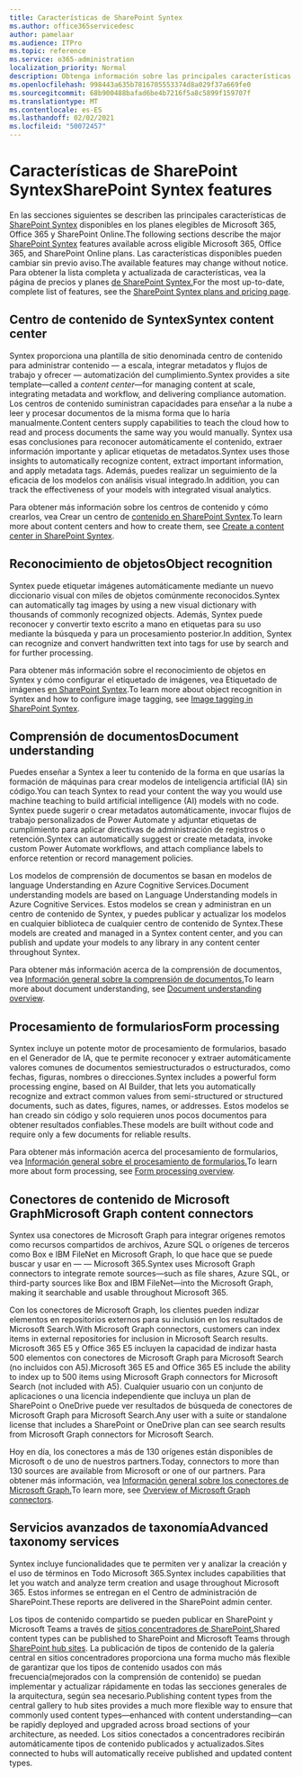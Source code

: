 ```yaml
---
title: Características de SharePoint Syntex
ms.author: office365servicedesc
author: pamelaar
ms.audience: ITPro
ms.topic: reference
ms.service: o365-administration
localization_priority: Normal
description: Obtenga información sobre las principales características de SharePoint Syntex disponibles en los planes elegibles de Microsoft 365, Office 365 y SharePoint Online.
ms.openlocfilehash: 998443a635b7816705553374d8a029f37a669fe0
ms.sourcegitcommit: 68b900488bafad6be4b7216f5a8c5899f159707f
ms.translationtype: MT
ms.contentlocale: es-ES
ms.lasthandoff: 02/02/2021
ms.locfileid: "50072457"
---
```

# <a name="sharepoint-syntex-features"></a><span data-ttu-id="c7f5b-103">Características de SharePoint Syntex</span><span class="sxs-lookup"><span data-stu-id="c7f5b-103">SharePoint Syntex features</span></span> 

<span data-ttu-id="c7f5b-104">En las secciones siguientes se describen las principales características de [SharePoint Syntex](sharepoint-syntex-service-description.md) disponibles en los planes elegibles de Microsoft 365, Office 365 y SharePoint Online.</span><span class="sxs-lookup"><span data-stu-id="c7f5b-104">The following sections describe the major [SharePoint Syntex](sharepoint-syntex-service-description.md) features available across eligible Microsoft 365, Office 365, and SharePoint Online plans.</span></span> <span data-ttu-id="c7f5b-105">Las características disponibles pueden cambiar sin previo aviso.</span><span class="sxs-lookup"><span data-stu-id="c7f5b-105">The available features may change without notice.</span></span> <span data-ttu-id="c7f5b-106">Para obtener la lista completa y actualizada de características, vea la página de precios y planes [de SharePoint Syntex.](https://www.microsoft.com/microsoft-365/enterprise/sharepoint-syntex)</span><span class="sxs-lookup"><span data-stu-id="c7f5b-106">For the most up-to-date, complete list of features, see the [SharePoint Syntex plans and pricing page](https://www.microsoft.com/microsoft-365/enterprise/sharepoint-syntex).</span></span>

## <a name="syntex-content-center"></a><span data-ttu-id="c7f5b-107">Centro de contenido de Syntex</span><span class="sxs-lookup"><span data-stu-id="c7f5b-107">Syntex content center</span></span>

<span data-ttu-id="c7f5b-108">Syntex proporciona una plantilla de sitio denominada centro de contenido para administrar contenido &mdash; a escala, integrar metadatos y flujos de trabajo y ofrecer  &mdash; automatización del cumplimiento.</span><span class="sxs-lookup"><span data-stu-id="c7f5b-108">Syntex provides a site template&mdash;called a *content center*&mdash;for managing content at scale, integrating metadata and workflow, and delivering compliance automation.</span></span> <span data-ttu-id="c7f5b-109">Los centros de contenido suministran capacidades para enseñar a la nube a leer y procesar documentos de la misma forma que lo haría manualmente.</span><span class="sxs-lookup"><span data-stu-id="c7f5b-109">Content centers supply capabilities to teach the cloud how to read and process documents the same way you would manually.</span></span> <span data-ttu-id="c7f5b-110">Syntex usa esas conclusiones para reconocer automáticamente el contenido, extraer información importante y aplicar etiquetas de metadatos.</span><span class="sxs-lookup"><span data-stu-id="c7f5b-110">Syntex uses those insights to automatically recognize content, extract important information, and apply metadata tags.</span></span> <span data-ttu-id="c7f5b-111">Además, puedes realizar un seguimiento de la eficacia de los modelos con análisis visual integrado.</span><span class="sxs-lookup"><span data-stu-id="c7f5b-111">In addition, you can track the effectiveness of your models with integrated visual analytics.</span></span>

<span data-ttu-id="c7f5b-112">Para obtener más información sobre los centros de contenido y cómo crearlos, vea Crear un centro de [contenido en SharePoint Syntex](/microsoft-365/contentunderstanding/create-a-content-center).</span><span class="sxs-lookup"><span data-stu-id="c7f5b-112">To learn more about content centers and how to create them, see [Create a content center in SharePoint Syntex](/microsoft-365/contentunderstanding/create-a-content-center).</span></span>

## <a name="object-recognition"></a><span data-ttu-id="c7f5b-113">Reconocimiento de objetos</span><span class="sxs-lookup"><span data-stu-id="c7f5b-113">Object recognition</span></span>

<span data-ttu-id="c7f5b-114">Syntex puede etiquetar imágenes automáticamente mediante un nuevo diccionario visual con miles de objetos comúnmente reconocidos.</span><span class="sxs-lookup"><span data-stu-id="c7f5b-114">Syntex can automatically tag images by using a new visual dictionary with thousands of commonly recognized objects.</span></span> <span data-ttu-id="c7f5b-115">Además, Syntex puede reconocer y convertir texto escrito a mano en etiquetas para su uso mediante la búsqueda y para un procesamiento posterior.</span><span class="sxs-lookup"><span data-stu-id="c7f5b-115">In addition, Syntex can recognize and convert handwritten text into tags for use by search and for further processing.</span></span>

<span data-ttu-id="c7f5b-116">Para obtener más información sobre el reconocimiento de objetos en Syntex y cómo configurar el etiquetado de imágenes, vea Etiquetado de imágenes [en SharePoint Syntex](/microsoft-365/contentunderstanding/image-tagging).</span><span class="sxs-lookup"><span data-stu-id="c7f5b-116">To learn more about object recognition in Syntex and how to configure image tagging, see [Image tagging in SharePoint Syntex](/microsoft-365/contentunderstanding/image-tagging).</span></span>

## <a name="document-understanding"></a><span data-ttu-id="c7f5b-117">Comprensión de documentos</span><span class="sxs-lookup"><span data-stu-id="c7f5b-117">Document understanding</span></span>

<span data-ttu-id="c7f5b-118">Puedes enseñar a Syntex a leer tu contenido de la forma en que usarías la formación de máquinas para crear modelos de inteligencia artificial (IA) sin código.</span><span class="sxs-lookup"><span data-stu-id="c7f5b-118">You can teach Syntex to read your content the way you would use machine teaching to build artificial intelligence (AI) models with no code.</span></span> <span data-ttu-id="c7f5b-119">Syntex puede sugerir o crear metadatos automáticamente, invocar flujos de trabajo personalizados de Power Automate y adjuntar etiquetas de cumplimiento para aplicar directivas de administración de registros o retención.</span><span class="sxs-lookup"><span data-stu-id="c7f5b-119">Syntex can automatically suggest or create metadata, invoke custom Power Automate workflows, and attach compliance labels to enforce retention or record management policies.</span></span>

<span data-ttu-id="c7f5b-120">Los modelos de comprensión de documentos se basan en modelos de language Understanding en Azure Cognitive Services.</span><span class="sxs-lookup"><span data-stu-id="c7f5b-120">Document understanding models are based on Language Understanding models in Azure Cognitive Services.</span></span> <span data-ttu-id="c7f5b-121">Estos modelos se crean y administran en un centro de contenido de Syntex, y puedes publicar y actualizar los modelos en cualquier biblioteca de cualquier centro de contenido de Syntex.</span><span class="sxs-lookup"><span data-stu-id="c7f5b-121">These models are created and managed in a Syntex content center, and you can publish and update your models to any library in any content center throughout Syntex.</span></span>

<span data-ttu-id="c7f5b-122">Para obtener más información acerca de la comprensión de documentos, vea [Información general sobre la comprensión de documentos.](/microsoft-365/contentunderstanding/document-understanding-overview)</span><span class="sxs-lookup"><span data-stu-id="c7f5b-122">To learn more about document understanding, see [Document understanding overview](/microsoft-365/contentunderstanding/document-understanding-overview).</span></span>

## <a name="form-processing"></a><span data-ttu-id="c7f5b-123">Procesamiento de formularios</span><span class="sxs-lookup"><span data-stu-id="c7f5b-123">Form processing</span></span>

<span data-ttu-id="c7f5b-124">Syntex incluye un potente motor de procesamiento de formularios, basado en el Generador de IA, que te permite reconocer y extraer automáticamente valores comunes de documentos semiestructurados o estructurados, como fechas, figuras, nombres o direcciones.</span><span class="sxs-lookup"><span data-stu-id="c7f5b-124">Syntex includes a powerful form processing engine, based on AI Builder, that lets you automatically recognize and extract common values from semi-structured or structured documents, such as dates, figures, names, or addresses.</span></span> <span data-ttu-id="c7f5b-125">Estos modelos se han creado sin código y solo requieren unos pocos documentos para obtener resultados confiables.</span><span class="sxs-lookup"><span data-stu-id="c7f5b-125">These models are built without code and require only a few documents for reliable results.</span></span>

<span data-ttu-id="c7f5b-126">Para obtener más información acerca del procesamiento de formularios, vea [Información general sobre el procesamiento de formularios.](/microsoft-365/contentunderstanding/form-processing-overview)</span><span class="sxs-lookup"><span data-stu-id="c7f5b-126">To learn more about form processing, see [Form processing overview](/microsoft-365/contentunderstanding/form-processing-overview).</span></span>

## <a name="microsoft-graph-content-connectors"></a><span data-ttu-id="c7f5b-127">Conectores de contenido de Microsoft Graph</span><span class="sxs-lookup"><span data-stu-id="c7f5b-127">Microsoft Graph content connectors</span></span>

<span data-ttu-id="c7f5b-128">Syntex usa conectores de Microsoft Graph para integrar orígenes remotos como recursos compartidos de archivos, Azure SQL o orígenes de terceros como Box e IBM FileNet en Microsoft Graph, lo que hace que se puede buscar y usar en &mdash; &mdash; Microsoft 365.</span><span class="sxs-lookup"><span data-stu-id="c7f5b-128">Syntex uses Microsoft Graph connectors to integrate remote sources&mdash;such as file shares, Azure SQL, or third-party sources like Box and IBM FileNet&mdash;into the Microsoft Graph, making it searchable and usable throughout Microsoft 365.</span></span>

<span data-ttu-id="c7f5b-129">Con los conectores de Microsoft Graph, los clientes pueden indizar elementos en repositorios externos para su inclusión en los resultados de Microsoft Search.</span><span class="sxs-lookup"><span data-stu-id="c7f5b-129">With Microsoft Graph connectors, customers can index items in external repositories for inclusion in Microsoft Search results.</span></span> <span data-ttu-id="c7f5b-130">Microsoft 365 E5 y Office 365 E5 incluyen la capacidad de indizar hasta 500 elementos con conectores de Microsoft Graph para Microsoft Search (no incluidos con A5).</span><span class="sxs-lookup"><span data-stu-id="c7f5b-130">Microsoft 365 E5 and Office 365 E5 include the ability to index up to 500 items using Microsoft Graph connectors for Microsoft Search (not included with A5).</span></span> <span data-ttu-id="c7f5b-131">Cualquier usuario con un conjunto de aplicaciones o una licencia independiente que incluya un plan de SharePoint o OneDrive puede ver resultados de búsqueda de conectores de Microsoft Graph para Microsoft Search.</span><span class="sxs-lookup"><span data-stu-id="c7f5b-131">Any user with a suite or standalone license that includes a SharePoint or OneDrive plan can see search results from Microsoft Graph connectors for Microsoft Search.</span></span>

<span data-ttu-id="c7f5b-132">Hoy en día, los conectores a más de 130 orígenes están disponibles de Microsoft o de uno de nuestros partners.</span><span class="sxs-lookup"><span data-stu-id="c7f5b-132">Today, connectors to more than 130 sources are available from Microsoft or one of our partners.</span></span> <span data-ttu-id="c7f5b-133">Para obtener más información, vea [Información general sobre los conectores de Microsoft Graph.](https://aka.ms/iwantconnectors)</span><span class="sxs-lookup"><span data-stu-id="c7f5b-133">To learn more, see [Overview of Microsoft Graph connectors](https://aka.ms/iwantconnectors).</span></span>

## <a name="advanced-taxonomy-services"></a><span data-ttu-id="c7f5b-134">Servicios avanzados de taxonomía</span><span class="sxs-lookup"><span data-stu-id="c7f5b-134">Advanced taxonomy services</span></span>

<span data-ttu-id="c7f5b-135">Syntex incluye funcionalidades que te permiten ver y analizar la creación y el uso de términos en Todo Microsoft 365.</span><span class="sxs-lookup"><span data-stu-id="c7f5b-135">Syntex includes capabilities that let you watch and analyze term creation and usage throughout Microsoft 365.</span></span> <span data-ttu-id="c7f5b-136">Estos informes se entregan en el Centro de administración de SharePoint.</span><span class="sxs-lookup"><span data-stu-id="c7f5b-136">These reports are delivered in the SharePoint admin center.</span></span>

<span data-ttu-id="c7f5b-137">Los tipos de contenido compartido se pueden publicar en SharePoint y Microsoft Teams a través de [sitios concentradores de SharePoint.](/sharepoint/dev/features/hub-site/hub-site-overview)</span><span class="sxs-lookup"><span data-stu-id="c7f5b-137">Shared content types can be published to SharePoint and Microsoft Teams through [SharePoint hub sites](/sharepoint/dev/features/hub-site/hub-site-overview).</span></span> <span data-ttu-id="c7f5b-138">La publicación de tipos de contenido de la galería central en sitios concentradores proporciona una forma mucho más flexible de garantizar que los tipos de contenido usados con más frecuencia(mejorados con la comprensión de contenido) se puedan implementar y actualizar rápidamente en todas las secciones generales de la arquitectura, según sea necesario.</span><span class="sxs-lookup"><span data-stu-id="c7f5b-138">Publishing content types from the central gallery to hub sites provides a much more flexible way to ensure that commonly used content types—enhanced with content understanding—can be rapidly deployed and upgraded across broad sections of your architecture, as needed.</span></span> <span data-ttu-id="c7f5b-139">Los sitios conectados a concentradores recibirán automáticamente tipos de contenido publicados y actualizados.</span><span class="sxs-lookup"><span data-stu-id="c7f5b-139">Sites connected to hubs will automatically receive published and updated content types.</span></span>
